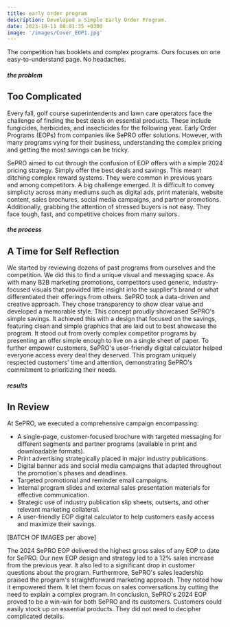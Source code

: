 ```yaml
---
title: early order program
description: Developed a Simple Early Order Program.
date: 2023-10-11 08:01:35 +0300
image: '/images/Cover_EOP1.jpg'
---
```


The competition has booklets and complex programs. Ours focuses on one easy-to-understand page. No headaches.


##### the problem
## Too Complicated

Every fall, golf course superintendents and lawn care operators face the challenge of finding the best deals on essential products. These include fungicides, herbicides, and insecticides for the following year. Early Order Programs (EOPs) from companies like SePRO offer solutions. However, with many programs vying for their business, understanding the complex pricing and getting the most savings can be tricky.

SePRO aimed to cut through the confusion of EOP offers with a simple 2024 pricing strategy. Simply offer the best deals and savings. This meant ditching complex reward systems. They were common in previous years and among competitors. A big challenge emerged. It is difficult to convey simplicity across many mediums such as digital ads, print materials, website content, sales brochures, social media campaigns, and partner promotions. Additionally, grabbing the attention of stressed buyers is not easy. They face tough, fast, and competitive choices from many suitors.

##### the process
## A Time for Self Reflection
We started by reviewing dozens of past programs from ourselves and the competition. We did this to find a unique visual and messaging space. As with many B2B marketing promotions, competitors used generic, industry-focused visuals that provided little insight into the supplier's brand or what differentiated their offerings from others.
SePRO took a data-driven and creative approach. They chose transparency to show clear value and developed a memorable style. This concept proudly showcased SePRO's simple savings. It achieved this with a design that focused on the savings, featuring clean and simple graphics that are laid out to best showcase the program. It stood out from overly complex competitor programs by presenting an offer simple enough to live on a single sheet of paper. To further empower customers, SePRO's user-friendly digital calculator helped everyone access every deal they deserved. This program uniquely respected customers' time and attention, demonstrating SePRO's commitment to prioritizing their needs.

##### results
## In Review
At SePRO, we executed a comprehensive campaign encompassing:
* A single-page, customer-focused brochure with targeted messaging for different segments and partner programs (available in print and downloadable formats).
* Print advertising strategically placed in major industry publications.
* Digital banner ads and social media campaigns that adapted throughout the promotion's phases and deadlines.
* Targeted promotional and reminder email campaigns.
* Internal program slides and external sales presentation materials for effective communication.
* Strategic use of industry publication slip sheets, outserts, and other relevant marketing collateral.
* A user-friendly EOP digital calculator to help customers easily access and maximize their savings.

[BATCH OF IMAGES per above]

The 2024 SePRO EOP delivered the highest gross sales of any EOP to date for SePRO. Our new EOP design and strategy led to a 12% sales increase from the previous year. It also led to a significant drop in customer questions about the program. Furthermore, SePRO's sales leadership praised the program's straightforward marketing approach. They noted how it empowered them. It let them focus on sales conversations by cutting the need to explain a complex program. In conclusion, SePRO's 2024 EOP proved to be a win-win for both SePRO and its customers. Customers could easily stock up on essential products. They did not need to decipher complicated details.


